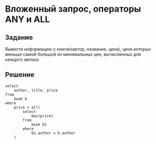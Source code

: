 # Вложенный запрос, операторы ANY и ALL

## Задание

Вывести информацию о книгах(автор, название, цена), цена которых меньше самой большой из минимальных цен, вычисленных для каждого автора.

## Решение

```
select 
    author, title, price
from
    book b
where
    price < all(
        select
            max(price)
        from
            book b1
        where
            b1.author = b.author
    )
```
